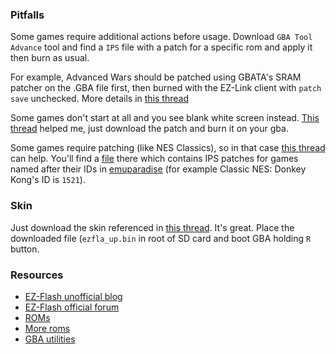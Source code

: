 ### Pitfalls

Some games require additional actions before usage. Download `GBA Tool Advance` tool and find a `IPS` file with a patch for a specific rom and apply it then burn as usual.

For example, Advanced Wars should be patched using GBATA's SRAM patcher on the .GBA file first, then burned with the EZ-Link client with `patch save` unchecked. More details in [this thread](http://ezflash.sosuke.com/viewtopic.php?f=12&t=13261&hilit=advance+wars)

Some games don't start at all and you see blank white screen instead. [This thread](http://ezflash.sosuke.com/viewtopic.php?f=12&t=11879) helped me, just download the patch and burn it on your gba.

Some games require patching (like NES Classics), so in that case [this thread](http://ezflash.sosuke.com/viewtopic.php?f=6&t=3903) can help. You'll find a [file](http://sharebee.com/6091dd81) there which contains IPS patches for games named after their IDs in [emuparadise](http://emuparadise.me/) (for example Classic NES: Donkey Kong's ID is `1521`).

### Skin

Just download the skin referenced in [this thread](http://www.sosuke.com/ezflash/viewtopic.php?f=13&t=17912). It's great. Place the downloaded file (`ezfla_up.bin` in root of SD card and boot GBA holding `R` button.

### Resources

- [EZ-Flash unofficial blog](http://ezflash4.tumblr.com)
- [EZ-Flash official forum](http://www.sosuke.com/ezflash)
- [ROMs](http://coolrom.com)
- [More roms](http://doperoms.com)
- [GBA utilities](http://www.ndsretro.com/gbadown.html)